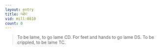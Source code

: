 ```yaml
---
layout: entry
title: འཐེང་
vid: Hill:0810
count: 0
---
```

> To be lame, to go lame CD\. For feet and hands to go lame DS\. To be crippled, to be lame TC\.


